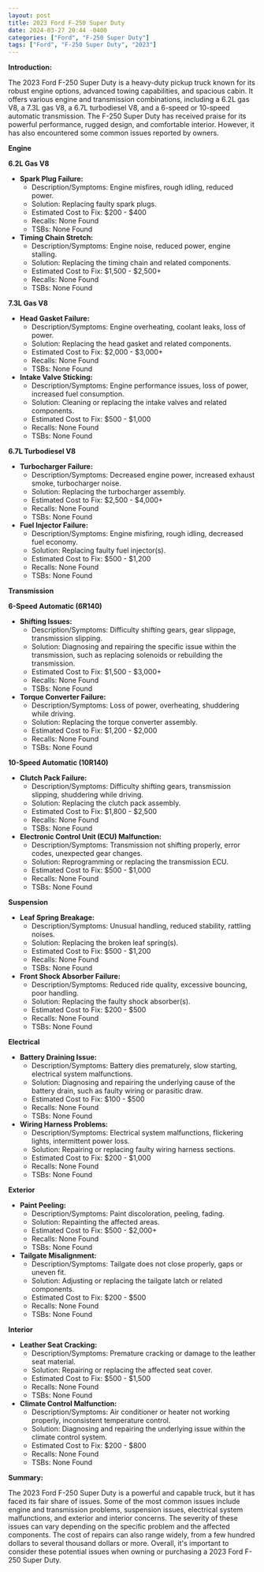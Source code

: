 ```yaml
---
layout: post
title: 2023 Ford F-250 Super Duty
date: 2024-03-27 20:44 -0400
categories: ["Ford", "F-250 Super Duty"]
tags: ["Ford", "F-250 Super Duty", "2023"]
---
```

**Introduction:**

The 2023 Ford F-250 Super Duty is a heavy-duty pickup truck known for its robust engine options, advanced towing capabilities, and spacious cabin. It offers various engine and transmission combinations, including a 6.2L gas V8, a 7.3L gas V8, a 6.7L turbodiesel V8, and a 6-speed or 10-speed automatic transmission. The F-250 Super Duty has received praise for its powerful performance, rugged design, and comfortable interior. However, it has also encountered some common issues reported by owners.

**Engine**

**6.2L Gas V8**

* **Spark Plug Failure:**
    * Description/Symptoms: Engine misfires, rough idling, reduced power.
    * Solution: Replacing faulty spark plugs.
    * Estimated Cost to Fix: $200 - $400
    * Recalls: None Found
    * TSBs: None Found
* **Timing Chain Stretch:**
    * Description/Symptoms: Engine noise, reduced power, engine stalling.
    * Solution: Replacing the timing chain and related components.
    * Estimated Cost to Fix: $1,500 - $2,500+
    * Recalls: None Found
    * TSBs: None Found

**7.3L Gas V8**

* **Head Gasket Failure:**
    * Description/Symptoms: Engine overheating, coolant leaks, loss of power.
    * Solution: Replacing the head gasket and related components.
    * Estimated Cost to Fix: $2,000 - $3,000+
    * Recalls: None Found
    * TSBs: None Found
* **Intake Valve Sticking:**
    * Description/Symptoms: Engine performance issues, loss of power, increased fuel consumption.
    * Solution: Cleaning or replacing the intake valves and related components.
    * Estimated Cost to Fix: $500 - $1,000
    * Recalls: None Found
    * TSBs: None Found

**6.7L Turbodiesel V8**

* **Turbocharger Failure:**
    * Description/Symptoms: Decreased engine power, increased exhaust smoke, turbocharger noise.
    * Solution: Replacing the turbocharger assembly.
    * Estimated Cost to Fix: $2,500 - $4,000+
    * Recalls: None Found
    * TSBs: None Found
* **Fuel Injector Failure:**
    * Description/Symptoms: Engine misfiring, rough idling, decreased fuel economy.
    * Solution: Replacing faulty fuel injector(s).
    * Estimated Cost to Fix: $500 - $1,200
    * Recalls: None Found
    * TSBs: None Found

**Transmission**

**6-Speed Automatic (6R140)**

* **Shifting Issues:**
    * Description/Symptoms: Difficulty shifting gears, gear slippage, transmission slipping.
    * Solution: Diagnosing and repairing the specific issue within the transmission, such as replacing solenoids or rebuilding the transmission.
    * Estimated Cost to Fix: $1,500 - $3,000+
    * Recalls: None Found
    * TSBs: None Found
* **Torque Converter Failure:**
    * Description/Symptoms: Loss of power, overheating, shuddering while driving.
    * Solution: Replacing the torque converter assembly.
    * Estimated Cost to Fix: $1,200 - $2,000
    * Recalls: None Found
    * TSBs: None Found

**10-Speed Automatic (10R140)**

* **Clutch Pack Failure:**
    * Description/Symptoms: Difficulty shifting gears, transmission slipping, shuddering while driving.
    * Solution: Replacing the clutch pack assembly.
    * Estimated Cost to Fix: $1,800 - $2,500
    * Recalls: None Found
    * TSBs: None Found
* **Electronic Control Unit (ECU) Malfunction:**
    * Description/Symptoms: Transmission not shifting properly, error codes, unexpected gear changes.
    * Solution: Reprogramming or replacing the transmission ECU.
    * Estimated Cost to Fix: $500 - $1,000
    * Recalls: None Found
    * TSBs: None Found

**Suspension**

* **Leaf Spring Breakage:**
    * Description/Symptoms: Unusual handling, reduced stability, rattling noises.
    * Solution: Replacing the broken leaf spring(s).
    * Estimated Cost to Fix: $500 - $1,200
    * Recalls: None Found
    * TSBs: None Found
* **Front Shock Absorber Failure:**
    * Description/Symptoms: Reduced ride quality, excessive bouncing, poor handling.
    * Solution: Replacing the faulty shock absorber(s).
    * Estimated Cost to Fix: $200 - $500
    * Recalls: None Found
    * TSBs: None Found

**Electrical**

* **Battery Draining Issue:**
    * Description/Symptoms: Battery dies prematurely, slow starting, electrical system malfunctions.
    * Solution: Diagnosing and repairing the underlying cause of the battery drain, such as faulty wiring or parasitic draw.
    * Estimated Cost to Fix: $100 - $500
    * Recalls: None Found
    * TSBs: None Found
* **Wiring Harness Problems:**
    * Description/Symptoms: Electrical system malfunctions, flickering lights, intermittent power loss.
    * Solution: Repairing or replacing faulty wiring harness sections.
    * Estimated Cost to Fix: $200 - $1,000
    * Recalls: None Found
    * TSBs: None Found

**Exterior**

* **Paint Peeling:**
    * Description/Symptoms: Paint discoloration, peeling, fading.
    * Solution: Repainting the affected areas.
    * Estimated Cost to Fix: $500 - $2,000+
    * Recalls: None Found
    * TSBs: None Found
* **Tailgate Misalignment:**
    * Description/Symptoms: Tailgate does not close properly, gaps or uneven fit.
    * Solution: Adjusting or replacing the tailgate latch or related components.
    * Estimated Cost to Fix: $200 - $500
    * Recalls: None Found
    * TSBs: None Found

**Interior**

* **Leather Seat Cracking:**
    * Description/Symptoms: Premature cracking or damage to the leather seat material.
    * Solution: Repairing or replacing the affected seat cover.
    * Estimated Cost to Fix: $500 - $1,500
    * Recalls: None Found
    * TSBs: None Found
* **Climate Control Malfunction:**
    * Description/Symptoms: Air conditioner or heater not working properly, inconsistent temperature control.
    * Solution: Diagnosing and repairing the underlying issue within the climate control system.
    * Estimated Cost to Fix: $200 - $800
    * Recalls: None Found
    * TSBs: None Found

**Summary:**

The 2023 Ford F-250 Super Duty is a powerful and capable truck, but it has faced its fair share of issues. Some of the most common issues include engine and transmission problems, suspension issues, electrical system malfunctions, and exterior and interior concerns. The severity of these issues can vary depending on the specific problem and the affected components. The cost of repairs can also range widely, from a few hundred dollars to several thousand dollars or more. Overall, it's important to consider these potential issues when owning or purchasing a 2023 Ford F-250 Super Duty.
